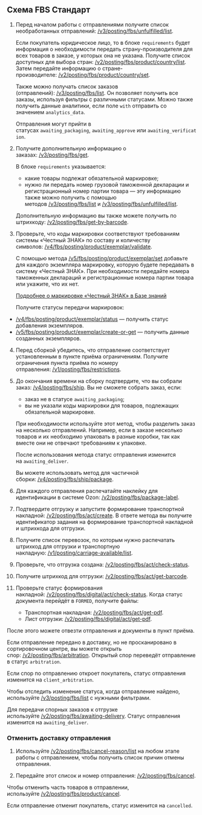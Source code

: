 ## Схема FBS Стандарт

1. Перед началом работы с отправлениями получите список необработанных отправлений: [/v3/posting/fbs/unfulfilled/list](https://docs.ozon.ru/api/seller/#operation/PostingAPI_GetFbsPostingUnfulfilledList).
    
    Если покупатель юридическое лицо, то в блоке `requirements` будет информация о необходимости передать страну-производителя для всех товаров в заказе, у которых она не указана. Получите список доступных для выбора стран: [/v2/posting/fbs/product/country/list](https://docs.ozon.ru/api/seller/#operation/PostingAPI_ListCountryProductFbsPostingV2). Затем передайте информацию о стране-производителе: [/v2/posting/fbs/product/country/set](https://docs.ozon.ru/api/seller/#operation/PostingAPI_SetCountryProductFbsPostingV2).
    
    Также можно получать список заказов (отправлений): [/v3/posting/fbs/list](https://docs.ozon.ru/api/seller/#operation/PostingAPI_GetFbsPostingListV3). Он позволяет получить все заказы, используя фильтры с различными статусами. Можно также получить данные аналитики, если поле `with` отправить со значением `analytics_data`.
    
    Отправления могут прийти в статусах `awaiting_packaging`, `awaiting_approve` или `awaiting_verification`.
    
2. Получите дополнительную информацию о заказах: [/v3/posting/fbs/get](https://docs.ozon.ru/api/seller/#operation/PostingAPI_GetFbsPostingV3).
    
    В блоке `requirements` указывается:
    
    - какие товары подлежат обязательной маркировке;
    - нужно ли передать номер грузовой таможенной декларации и регистрационный номер партии товара — эту информацию также можно получить с помощью методов [/v3/posting/fbs/list](https://docs.ozon.ru/api/seller/#operation/PostingAPI_GetFbsPostingListV3) и [/v3/posting/fbs/unfulfilled/list](https://docs.ozon.ru/api/seller/#operation/PostingAPI_GetFbsPostingUnfulfilledList).
    
    Дополнительную информацию вы также можете получить по штрихкоду: [/v2/posting/fbs/get-by-barcode](https://docs.ozon.ru/api/seller/#operation/PostingAPI_GetFbsPostingByBarcode).
    
3. Проверьте, что коды маркировки соответствуют требованиям системы «Честный ЗНАК» по составу и количеству символов: [/v4/fbs/posting/product/exemplar/validate](https://docs.ozon.ru/api/seller/#operation/PostingAPI_FbsPostingProductExemplarValidate).
    
    С помощью метода [/v5/fbs/posting/product/exemplar/set](https://docs.ozon.ru/api/seller/#operation/PostingAPI_FbsPostingProductExemplarSet) добавьте для каждого экземпляра маркировку, которую будете передавать в систему «Честный ЗНАК». При необходимости передайте номера таможенных деклараций и регистрационные номера партии товара или укажите, что их нет.
    
    [Подробнее о маркировке «Честный ЗНАК» в Базе знаний](https://seller-edu.ozon.ru/work-with-goods/trebovaniya-k-kartochkam-tovarov/product-information/obyazatelnaya-markirovka-tovarov)
    
    Получите статусы передачи маркировок:
    

- [/v4/fbs/posting/product/exemplar/status](https://docs.ozon.ru/api/seller/#operation/PostingAPI_GetProductExemplarStatus) — получить статус добавления экземпляров.
- [/v5/fbs/posting/product/exemplar/create-or-get](https://docs.ozon.ru/api/seller/#operation/PostingAPI_FbsPostingProductExemplarCreateOrGet) — получить данные созданных экземпляров.

4. Перед сборкой убедитесь, что отправление соответствует установленным в пункте приёма ограничениям. Получите ограничения пункта приёма по номеру отправления: [/v1/posting/fbs/restrictions](https://docs.ozon.ru/api/seller/#operation/PostingAPI_GetRestrictions).
    
5. До окончания времени на сборку подтвердите, что вы собрали заказ: [/v4/posting/fbs/ship](https://docs.ozon.ru/api/seller/#operation/PostingAPI_ShipFbsPostingV4). Вы не сможете собрать заказ, если:
    
    - заказ не в статусе `awaiting_packaging`;
    - вы не указали коды маркировки для товаров, подлежащих обязательной маркировке.
    
    При необходимости используйте этот метод, чтобы разделить заказ на несколько отправлений. Например, если в заказе несколько товаров и их необходимо упаковать в разные коробки, так как вместе они не отвечают требованиям к упаковке.
    
    После использования метода статус отправления изменится на `awaiting_deliver`.
    
    Вы можете использовать метод для частичной сборки: [/v4/posting/fbs/ship/package](https://docs.ozon.ru/api/seller/#operation/PostingAPI_ShipFbsPostingPackage).
    
6. Для каждого отправления распечатайте наклейку для идентификации в системе Ozon: [/v2/posting/fbs/package-label](https://docs.ozon.ru/api/seller/#operation/PostingAPI_PostingFBSPackageLabel).
    
7. Подтвердите отгрузку и запустите формирование транспортной накладной: [/v2/posting/fbs/act/create](https://docs.ozon.ru/api/seller/#operation/PostingAPI_PostingFBSActCreate). В ответе метода вы получите идентификатор задания на формирование транспортной накладной и штрихкода для отгрузки.
    
8. Получите список перевозок, по которым нужно распечатать штрихкод для отгрузки и транспортную накладную: [/v1/posting/carriage-available/list](https://docs.ozon.ru/api/seller/#operation/PostingAPI_GetCarriageAvailableList).
    
9. Проверьте, что отгрузка создана: [/v2/posting/fbs/act/check-status](https://docs.ozon.ru/api/seller/#operation/PostingAPI_PostingFBSActCheckStatus).
    
10. Получите штрихкод для отгрузки: [/v2/posting/fbs/act/get-barcode](https://docs.ozon.ru/api/seller/#operation/PostingAPI_PostingFBSGetBarcode).
    
11. Проверьте статус формирования накладной: [/v2/posting/fbs/digital/act/check-status](https://docs.ozon.ru/api/seller/#operation/PostingAPI_PostingFBSDigitalActCheckStatus). Когда статус документа перейдёт в `FORMED`, получите файлы:
    
    - Транспортная накладная: [/v2/posting/fbs/act/get-pdf](https://docs.ozon.ru/api/seller/#operation/PostingAPI_PostingFBSGetAct).
    - Лист отгрузки: [/v2/posting/fbs/digital/act/get-pdf](https://docs.ozon.ru/api/seller/#operation/PostingAPI_PostingFBSGetDigitalAct).

После этого можете отвезти отправления и документы в пункт приёма.

Если отправление передано в доставку, но не просканировано в сортировочном центре, вы можете открыть спор: [/v2/posting/fbs/arbitration](https://docs.ozon.ru/api/seller/#operation/PostingAPI_MoveFbsPostingToArbitration). Открытый спор переведёт отправление в статус `arbitration`.

Если спор по отправлению откроет покупатель, статус отправления изменится на `client_arbitration`.

Чтобы отследить изменение статуса, когда отправление найдено, используйте [/v3/posting/fbs/list](https://docs.ozon.ru/api/seller/#operation/PostingAPI_GetFbsPostingListV3) с нужными фильтрами.

Для передачи спорных заказов к отгрузке используйте [/v2/posting/fbs/awaiting-delivery](https://docs.ozon.ru/api/seller/#operation/PostingAPI_MoveFbsPostingToAwaitingDelivery). Статус отправления изменится на `awaiting_deliver`.

### Отменить доставку отправления

1. Используйте [/v2/posting/fbs/cancel-reason/list](https://docs.ozon.ru/api/seller/#operation/PostingAPI_GetPostingFbsCancelReasonList) на любом этапе работы с отправлением, чтобы получить список причин отмены отправления.
    
2. Передайте этот список и номер отправления: [/v2/posting/fbs/cancel](https://docs.ozon.ru/api/seller/#operation/PostingAPI_CancelFbsPosting).
    

Чтобы отменить часть товаров в отправлении, используйте [/v2/posting/fbs/product/cancel](https://docs.ozon.ru/api/seller/#operation/PostingAPI_CancelFbsPostingProduct).

Если отправление отменит покупатель, статус изменится на `cancelled`.